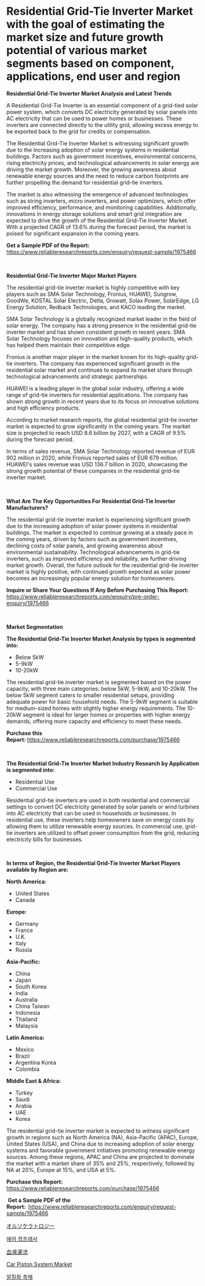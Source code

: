 <p><h1>Residential Grid-Tie Inverter Market with the goal of estimating the market size and future growth potential of various market segments based on component, applications, end user and region</h1></p><p><strong>Residential Grid-Tie Inverter Market Analysis and Latest Trends</strong></p>
<p><p>A Residential Grid-Tie Inverter is an essential component of a grid-tied solar power system, which converts DC electricity generated by solar panels into AC electricity that can be used to power homes or businesses. These inverters are connected directly to the utility grid, allowing excess energy to be exported back to the grid for credits or compensation.</p><p>The Residential Grid-Tie Inverter Market is witnessing significant growth due to the increasing adoption of solar energy systems in residential buildings. Factors such as government incentives, environmental concerns, rising electricity prices, and technological advancements in solar energy are driving the market growth. Moreover, the growing awareness about renewable energy sources and the need to reduce carbon footprints are further propelling the demand for residential grid-tie inverters.</p><p>The market is also witnessing the emergence of advanced technologies such as string inverters, micro inverters, and power optimizers, which offer improved efficiency, performance, and monitoring capabilities. Additionally, innovations in energy storage solutions and smart grid integration are expected to drive the growth of the Residential Grid-Tie Inverter Market. With a projected CAGR of 13.6% during the forecast period, the market is poised for significant expansion in the coming years.</p></p>
<p><strong>Get a Sample PDF of the Report:&nbsp;</strong> <a href="https://www.reliableresearchreports.com/enquiry/request-sample/1975466">https://www.reliableresearchreports.com/enquiry/request-sample/1975466</a></p>
<p>&nbsp;</p>
<p><strong>Residential Grid-Tie Inverter Major Market Players</strong></p>
<p><p>The residential grid-tie inverter market is highly competitive with key players such as SMA Solar Technology, Fronius, HUAWEI, Sungrow, GoodWe, KOSTAL Solar Electric, Delta, Growatt, Solax Power, SolarEdge, LG Energy Solution, Redback Technologies, and KACO leading the market.</p><p>SMA Solar Technology is a globally recognized market leader in the field of solar energy. The company has a strong presence in the residential grid-tie inverter market and has shown consistent growth in recent years. SMA Solar Technology focuses on innovation and high-quality products, which has helped them maintain their competitive edge.</p><p>Fronius is another major player in the market known for its high-quality grid-tie inverters. The company has experienced significant growth in the residential solar market and continues to expand its market share through technological advancements and strategic partnerships.</p><p>HUAWEI is a leading player in the global solar industry, offering a wide range of grid-tie inverters for residential applications. The company has shown strong growth in recent years due to its focus on innovative solutions and high efficiency products.</p><p>According to market research reports, the global residential grid-tie inverter market is expected to grow significantly in the coming years. The market size is projected to reach USD 8.6 billion by 2027, with a CAGR of 9.5% during the forecast period.</p><p>In terms of sales revenue, SMA Solar Technology reported revenue of EUR 902 million in 2020, while Fronius reported sales of EUR 679 million. HUAWEI's sales revenue was USD 136.7 billion in 2020, showcasing the strong growth potential of these companies in the residential grid-tie inverter market.</p></p>
<p>&nbsp;</p>
<p><strong>What Are The Key Opportunities For Residential Grid-Tie Inverter Manufacturers?</strong></p>
<p><p>The residential grid-tie inverter market is experiencing significant growth due to the increasing adoption of solar power systems in residential buildings. The market is expected to continue growing at a steady pace in the coming years, driven by factors such as government incentives, declining costs of solar panels, and growing awareness about environmental sustainability. Technological advancements in grid-tie inverters, such as improved efficiency and reliability, are further driving market growth. Overall, the future outlook for the residential grid-tie inverter market is highly positive, with continued growth expected as solar power becomes an increasingly popular energy solution for homeowners.</p></p>
<p><strong>Inquire or Share Your Questions If Any Before Purchasing This Report:</strong> <a href="https://www.reliableresearchreports.com/enquiry/pre-order-enquiry/1975466">https://www.reliableresearchreports.com/enquiry/pre-order-enquiry/1975466</a></p>
<p>&nbsp;</p>
<p><strong>Market Segmentation</strong></p>
<p><strong>The Residential Grid-Tie Inverter Market Analysis by types is segmented into:</strong></p>
<p><ul><li>Below 5kW</li><li>5-9kW</li><li>10-20kW</li></ul></p>
<p><p>The residential grid-tie inverter market is segmented based on the power capacity, with three main categories: below 5kW, 5-9kW, and 10-20kW. The below 5kW segment caters to smaller residential setups, providing adequate power for basic household needs. The 5-9kW segment is suitable for medium-sized homes with slightly higher energy requirements. The 10-20kW segment is ideal for larger homes or properties with higher energy demands, offering more capacity and efficiency to meet these needs.</p></p>
<p><strong>Purchase this Report:&nbsp;</strong><a href="https://www.reliableresearchreports.com/purchase/1975466">https://www.reliableresearchreports.com/purchase/1975466</a></p>
<p>&nbsp;</p>
<p><strong>The Residential Grid-Tie Inverter Market Industry Research by Application is segmented into:</strong></p>
<p><ul><li>Residential Use</li><li>Commercial Use</li></ul></p>
<p><p>Residential grid-tie inverters are used in both residential and commercial settings to convert DC electricity generated by solar panels or wind turbines into AC electricity that can be used in households or businesses. In residential use, these inverters help homeowners save on energy costs by allowing them to utilize renewable energy sources. In commercial use, grid-tie inverters are utilized to offset power consumption from the grid, reducing electricity bills for businesses.</p></p>
<p>&nbsp;</p>
<p><strong>In terms of Region, the Residential Grid-Tie Inverter Market Players available by Region are:</strong></p>
<p>
    <p> <strong> North America: </strong>
        <ul>
            <li>United States</li>
            <li>Canada</li>
        </ul>
        </p> 
    <p> <strong> Europe: </strong>
        <ul>
            <li>Germany</li>
            <li>France</li>
            <li>U.K.</li>
            <li>Italy</li>
            <li>Russia</li>
        </ul>
        </p> 
    <p> <strong> Asia-Pacific: </strong>
        <ul>
            <li>China</li>
            <li>Japan</li>
            <li>South Korea</li>
            <li>India</li>
            <li>Australia</li>
            <li>China Taiwan</li>
            <li>Indonesia</li>
            <li>Thailand</li>
            <li>Malaysia</li>
        </ul>
        </p> 
    <p> <strong> Latin America: </strong>
        <ul>
            <li>Mexico</li>
            <li>Brazil</li>
            <li>Argentina Korea</li>
            <li>Colombia</li>
        </ul>
        </p> 
    <p> <strong> Middle East & Africa: </strong>
        <ul>
            <li>Turkey</li>
            <li>Saudi</li>
            <li>Arabia</li>
            <li>UAE</li>
            <li>Korea</li>
        </ul>
    </p>
    </p>
<p><p>The residential grid-tie inverter market is expected to witness significant growth in regions such as North America (NA), Asia-Pacific (APAC), Europe, United States (USA), and China due to increasing adoption of solar energy systems and favorable government initiatives promoting renewable energy sources. Among these regions, APAC and China are projected to dominate the market with a market share of 35% and 25%, respectively, followed by NA at 20%, Europe at 15%, and USA at 5%.</p></p>
<p><strong>Purchase this Report: </strong><a href="https://www.reliableresearchreports.com/purchase/1975466">https://www.reliableresearchreports.com/purchase/1975466</a></p>
<p>&nbsp;<strong>Get a Sample PDF of the Report:&nbsp;&nbsp;</strong><a href="https://www.reliableresearchreports.com/enquiry/request-sample/1975466">https://www.reliableresearchreports.com/enquiry/request-sample/1975466</a></p>
<p><strong></strong></p>
<p><p><a href="https://github.com/ddwcuskozol07187/Market-Research-Report-List-1/blob/main/524517917083.md">オルソケラトロジー</a></p><p><a href="https://github.com/rsg307664904/Market-Research-Report-List-1/blob/main/176053415867.md">에어 컴프레서</a></p><p><a href="https://github.com/xtkhtofdt934839/Market-Research-Report-List-1/blob/main/971015117082.md">血液灌流</a></p><p><a href="https://issuu.com/reportprime-2/docs/car-piston-system-market-size-2030.pptx">Car Piston System Market</a></p><p><a href="https://github.com/PercyHagernes9778/Market-Research-Report-List-1/blob/main/222505815868.md">알킬화 촉매</a></p></p>